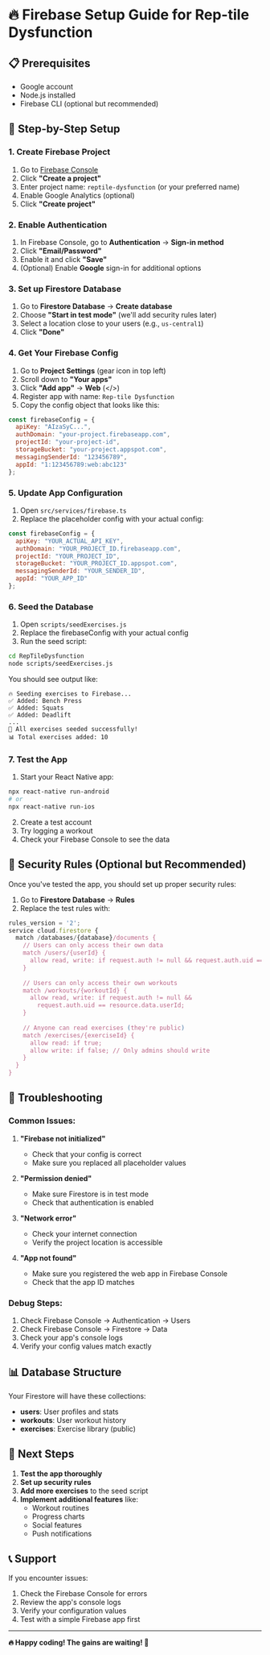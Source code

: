 # 🔥 Firebase Setup Guide for Rep-tile Dysfunction

## 📋 Prerequisites
- Google account
- Node.js installed
- Firebase CLI (optional but recommended)

## 🚀 Step-by-Step Setup

### 1. Create Firebase Project

1. Go to [Firebase Console](https://console.firebase.google.com/)
2. Click **"Create a project"**
3. Enter project name: `reptile-dysfunction` (or your preferred name)
4. Enable Google Analytics (optional)
5. Click **"Create project"**

### 2. Enable Authentication

1. In Firebase Console, go to **Authentication** → **Sign-in method**
2. Click **"Email/Password"**
3. Enable it and click **"Save"**
4. (Optional) Enable **Google** sign-in for additional options

### 3. Set up Firestore Database

1. Go to **Firestore Database** → **Create database**
2. Choose **"Start in test mode"** (we'll add security rules later)
3. Select a location close to your users (e.g., `us-central1`)
4. Click **"Done"**

### 4. Get Your Firebase Config

1. Go to **Project Settings** (gear icon in top left)
2. Scroll down to **"Your apps"**
3. Click **"Add app"** → **Web** (</>)
4. Register app with name: `Rep-tile Dysfunction`
5. Copy the config object that looks like this:

```javascript
const firebaseConfig = {
  apiKey: "AIzaSyC...",
  authDomain: "your-project.firebaseapp.com",
  projectId: "your-project-id",
  storageBucket: "your-project.appspot.com",
  messagingSenderId: "123456789",
  appId: "1:123456789:web:abc123"
};
```

### 5. Update App Configuration

1. Open `src/services/firebase.ts`
2. Replace the placeholder config with your actual config:

```javascript
const firebaseConfig = {
  apiKey: "YOUR_ACTUAL_API_KEY",
  authDomain: "YOUR_PROJECT_ID.firebaseapp.com",
  projectId: "YOUR_PROJECT_ID",
  storageBucket: "YOUR_PROJECT_ID.appspot.com",
  messagingSenderId: "YOUR_SENDER_ID",
  appId: "YOUR_APP_ID"
};
```

### 6. Seed the Database

1. Open `scripts/seedExercises.js`
2. Replace the firebaseConfig with your actual config
3. Run the seed script:

```bash
cd RepTileDysfunction
node scripts/seedExercises.js
```

You should see output like:
```
🔥 Seeding exercises to Firebase...
✅ Added: Bench Press
✅ Added: Squats
✅ Added: Deadlift
...
🎉 All exercises seeded successfully!
📊 Total exercises added: 10
```

### 7. Test the App

1. Start your React Native app:
```bash
npx react-native run-android
# or
npx react-native run-ios
```

2. Create a test account
3. Try logging a workout
4. Check your Firebase Console to see the data

## 🔧 Security Rules (Optional but Recommended)

Once you've tested the app, you should set up proper security rules:

1. Go to **Firestore Database** → **Rules**
2. Replace the test rules with:

```javascript
rules_version = '2';
service cloud.firestore {
  match /databases/{database}/documents {
    // Users can only access their own data
    match /users/{userId} {
      allow read, write: if request.auth != null && request.auth.uid == userId;
    }
    
    // Users can only access their own workouts
    match /workouts/{workoutId} {
      allow read, write: if request.auth != null && 
        request.auth.uid == resource.data.userId;
    }
    
    // Anyone can read exercises (they're public)
    match /exercises/{exerciseId} {
      allow read: if true;
      allow write: if false; // Only admins should write
    }
  }
}
```

## 🐛 Troubleshooting

### Common Issues:

1. **"Firebase not initialized"**
   - Check that your config is correct
   - Make sure you replaced all placeholder values

2. **"Permission denied"**
   - Make sure Firestore is in test mode
   - Check that authentication is enabled

3. **"Network error"**
   - Check your internet connection
   - Verify the project location is accessible

4. **"App not found"**
   - Make sure you registered the web app in Firebase Console
   - Check that the app ID matches

### Debug Steps:

1. Check Firebase Console → Authentication → Users
2. Check Firebase Console → Firestore → Data
3. Check your app's console logs
4. Verify your config values match exactly

## 📊 Database Structure

Your Firestore will have these collections:

- **users**: User profiles and stats
- **workouts**: User workout history
- **exercises**: Exercise library (public)

## 🎯 Next Steps

1. **Test the app thoroughly**
2. **Set up security rules**
3. **Add more exercises** to the seed script
4. **Implement additional features** like:
   - Workout routines
   - Progress charts
   - Social features
   - Push notifications

## 📞 Support

If you encounter issues:
1. Check the Firebase Console for errors
2. Review the app's console logs
3. Verify your configuration values
4. Test with a simple Firebase app first

---

**🔥 Happy coding! The gains are waiting! 💪** 